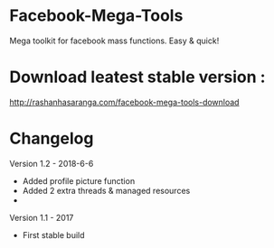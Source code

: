 # Facebook-Mega-Tools
Mega toolkit for facebook mass functions. Easy &amp; quick!

# Download leatest stable version : 

http://rashanhasaranga.com/facebook-mega-tools-download

# Changelog

Version 1.2 - 2018-6-6
+ Added profile picture function
+ Added 2 extra threads & managed resources
+

Version 1.1 - 2017
+ First stable build
